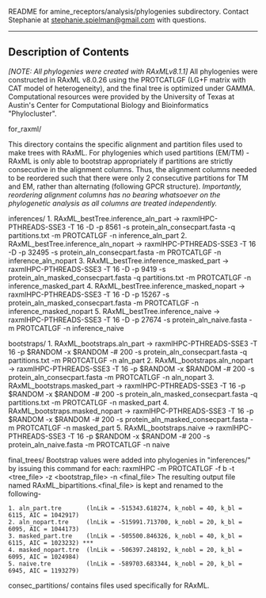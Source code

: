 README for amine_receptors/analysis/phylogenies subdirectory. 
Contact Stephanie at stephanie.spielman@gmail.com with questions.

---



## Description of Contents
_[NOTE: All phylogenies were created with RAxMLv8.1.1]_
All phylogenies were constructed in RAxML v8.0.26 using the PROTCATLGF (LG+F matrix with CAT model of heterogeneity), and the final tree is optimized under GAMMA.
Computational resources were provided by the University of Texas at Austin's Center for Computational Biology and Bioinformatics "Phylocluster".

for_raxml/    

This directory contains the specific alignment and partition files used to make trees with RAxML. For phylogenies which used partitions (EM/TM) - RAxML is only able to bootstrap appropriately if partitions are strictly consecutive in the alignment columns. Thus, the alignment columns needed to be reordered such that there were only 2 consecutive partitions for TM and EM, rather than alternating (following GPCR structure).
*Importantly, reordering alignment columns has no bearing whatsoever on the phylogenetic analysis as all columns are treated independently.*

inferences/
    1. RAxML_bestTree.inference_aln_part       ->  raxmlHPC-PTHREADS-SSE3 -T 16 -D -p 8561 -s protein_aln_consecpart.fasta -q partitions.txt -m PROTCATLGF -n inference_aln_part 
    2. RAxML_bestTree.inference_aln_nopart     ->  raxmlHPC-PTHREADS-SSE3 -T 16 -D -p 32495 -s protein_aln_consecpart.fasta -m PROTCATLGF -n inference_aln_nopart 
    3. RAxML_bestTree.inference_masked_part    ->  raxmlHPC-PTHREADS-SSE3 -T 16 -D -p 9419 -s protein_aln_masked_consecpart.fasta -q partitions.txt -m PROTCATLGF -n inference_masked_part
    4. RAxML_bestTree.inference_masked_nopart  ->  raxmlHPC-PTHREADS-SSE3 -T 16 -D -p 15267 -s protein_aln_masked_consecpart.fasta -m PROTCATLGF -n inference_masked_nopart
    5. RAxML_bestTree.inference_naive          ->  raxmlHPC-PTHREADS-SSE3 -T 16 -D -p 27674 -s protein_aln_naive.fasta -m PROTCATLGF -n inference_naive
    
bootstraps/
    1. RAxML_bootstraps.aln_part       ->  raxmlHPC-PTHREADS-SSE3 -T 16 -p $RANDOM -x $RANDOM -# 200 -s protein_aln_consecpart.fasta -q partitions.txt -m PROTCATLGF -n aln_part
    2. RAxML_bootstraps.aln_nopart     ->  raxmlHPC-PTHREADS-SSE3 -T 16 -p $RANDOM -x $RANDOM -# 200 -s protein_aln_consecpart.fasta -m PROTCATLGF -n aln_nopart
    3. RAxML_bootstraps.masked_part    ->  raxmlHPC-PTHREADS-SSE3 -T 16 -p $RANDOM -x $RANDOM -# 200 -s protein_aln_masked_consecpart.fasta -q partitions.txt -m PROTCATLGF -n masked_part
    4. RAxML_bootstraps.masked_nopart  ->  raxmlHPC-PTHREADS-SSE3 -T 16 -p $RANDOM -x $RANDOM -# 200 -s protein_aln_masked_consecpart.fasta -m PROTCATLGF -n masked_part
    5. RAxML_bootstraps.naive          ->  raxmlHPC-PTHREADS-SSE3 -T 16 -p $RANDOM -x $RANDOM -# 200 -s protein_aln_naive.fasta -m PROTCATLGF -n naive

final_trees/
    Bootstrap values were added into phylogenies in "inferences/" by issuing this command for each:
    raxmlHPC -m PROTCATLGF -f b -t <tree_file> -z <bootstrap_file> -n <final_file>
    The resulting output file named RAxML_bipartitions.<final_file> is kept and renamed to the following- 

    1. aln_part.tre       (lnLik = -515343.618274, k_nobl = 40, k_bl = 6115, AIC = 1042917)
    2. aln_nopart.tre     (lnLik = -515991.713700, k_nobl = 20, k_bl = 6095, AIC = 1044173)
    3. masked_part.tre    (lnLik = -505500.846326, k_nobl = 40, k_bl = 6115, AIC = 1023232) ***
    4. masked_nopart.tre  (lnLik = -506397.248192, k_nobl = 20, k_bl = 6095, AIC = 1024984)
    5. naive.tre          (lnLik = -589703.683344, k_nobl = 20, k_bl = 6945, AIC = 1193279)


consec_partitions/ contains files used specifically for RAxML.

